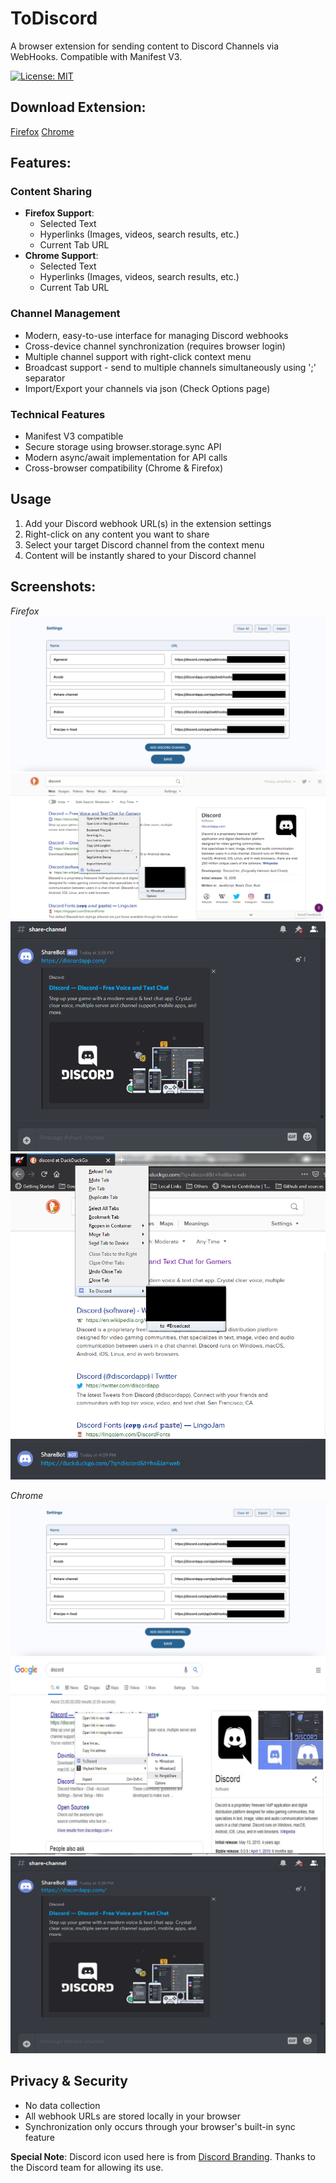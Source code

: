 # ToDiscord
A browser extension for sending content to Discord Channels via WebHooks. Compatible with Manifest V3.

[![License: MIT](https://img.shields.io/badge/License-MIT-blue.svg)](https://opensource.org/licenses/MIT)

## Download Extension:
[Firefox](https://addons.mozilla.org/en-US/firefox/addon/to-discord/)
[Chrome](https://chrome.google.com/webstore/detail/to-discord/epcihifbffodmnbbnjgancnlodhbkhcl)
    
## Features:

### Content Sharing
* **Firefox Support**: 
    * Selected Text
    * Hyperlinks (Images, videos, search results, etc.)
    * Current Tab URL
* **Chrome Support**: 
    * Selected Text
    * Hyperlinks (Images, videos, search results, etc.)
    * Current Tab URL

### Channel Management
* Modern, easy-to-use interface for managing Discord webhooks
* Cross-device channel synchronization (requires browser login)
* Multiple channel support with right-click context menu
* Broadcast support - send to multiple channels simultaneously using ';' separator
* Import/Export your channels via json (Check Options page)

### Technical Features
* Manifest V3 compatible
* Secure storage using browser.storage.sync API
* Modern async/await implementation for API calls
* Cross-browser compatibility (Chrome & Firefox)

## Usage
1. Add your Discord webhook URL(s) in the extension settings
2. Right-click on any content you want to share
3. Select your target Discord channel from the context menu
4. Content will be instantly shared to your Discord channel

## Screenshots:
*Firefox*
![](/images/extensions_settings.png?raw=true)
![](/images/to_discord_firefox_share_demo.PNG?raw=true)
![](/images/to_discord_firefox_shared_content.PNG?raw=true)
![](/images/to_discord_firefox_share_demo2.PNG?raw=true)
![](/images/to_discord_firefox_shared_content2.PNG?raw=true)

*Chrome*
![](/images/extensions_settings.png?raw=true)
![](/images/to_discord_chrome_share_demo.jpg?raw=true)
![](/images/to_discord_chrome_shared_content.jpg?raw=true)

## Privacy & Security
* No data collection
* All webhook URLs are stored locally in your browser
* Synchronization only occurs through your browser's built-in sync feature

**Special Note**: Discord icon used here is from [Discord Branding](https://discordapp.com/branding).
Thanks to the Discord team for allowing its use.
